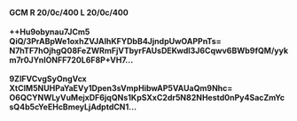 #### GCM R 20/0c/400 L 20/0c/400
**++Hu9obynau7JCm5**<br/>**QiQ/3PrABpWe1oxhZVJAlhKFYDbB4JjndpUwOAPPnTs=**<br/>**N7hTF7hOjhgQ08FeZWRmFjVTbyrFAUsDEKwdl3J6Cqwv6BWb9fQM/yykm7r0JYnlONFF720L6F8P+VH7...**<br/><br/>
**9ZIFVCvgSyOngVcx**<br/>**XtClM5NUHPaYaEVy1Dpen3sVmpHibwAP5VAUaQm9Nhc=**<br/>**O6QCYNWLyVuMejxDF6jqQNs1KpSXxC2dr5N82NHestd0nPy4SacZmYcsQ4b5cYeEHcBmeyLjAdptdCN1...**